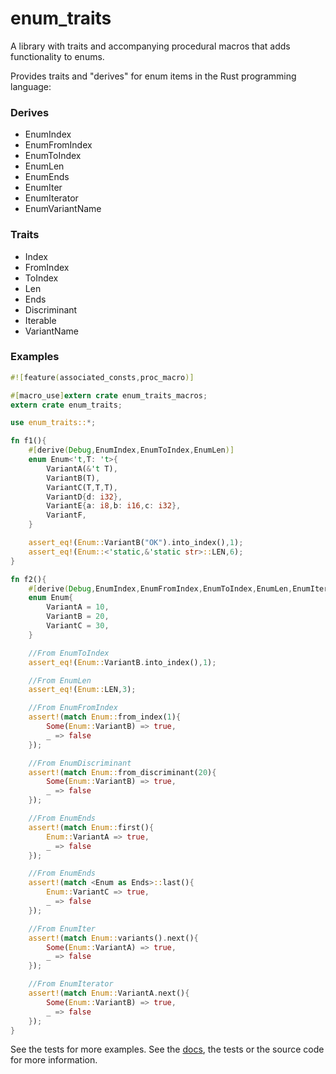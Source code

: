 # enum_traits #

A library with traits and accompanying procedural macros that adds functionality to enums.

Provides traits and "derives" for enum items in the Rust programming language:

### Derives ###
- EnumIndex
- EnumFromIndex
- EnumToIndex
- EnumLen
- EnumEnds
- EnumIter
- EnumIterator
- EnumVariantName

### Traits ###
- Index
- FromIndex
- ToIndex
- Len
- Ends
- Discriminant
- Iterable
- VariantName

### Examples ###
```rust
#![feature(associated_consts,proc_macro)]

#[macro_use]extern crate enum_traits_macros;
extern crate enum_traits;

use enum_traits::*;

fn f1(){
	#[derive(Debug,EnumIndex,EnumToIndex,EnumLen)]
	enum Enum<'t,T: 't>{
		VariantA(&'t T),
		VariantB(T),
		VariantC(T,T,T),
		VariantD{d: i32},
		VariantE{a: i8,b: i16,c: i32},
		VariantF,
	}

	assert_eq!(Enum::VariantB("OK").into_index(),1);
	assert_eq!(Enum::<'static,&'static str>::LEN,6);
}

fn f2(){
	#[derive(Debug,EnumIndex,EnumFromIndex,EnumToIndex,EnumLen,EnumIter,EnumIterator,EnumDiscriminant,EnumEnds)]
	enum Enum{
		VariantA = 10,
		VariantB = 20,
		VariantC = 30,
	}

	//From EnumToIndex
	assert_eq!(Enum::VariantB.into_index(),1);

	//From EnumLen
	assert_eq!(Enum::LEN,3);

	//From EnumFromIndex
	assert!(match Enum::from_index(1){
		Some(Enum::VariantB) => true,
		_ => false
	});

	//From EnumDiscriminant
	assert!(match Enum::from_discriminant(20){
		Some(Enum::VariantB) => true,
		_ => false
	});

	//From EnumEnds
	assert!(match Enum::first(){
		Enum::VariantA => true,
		_ => false
	});

	//From EnumEnds
	assert!(match <Enum as Ends>::last(){
		Enum::VariantC => true,
		_ => false
	});

	//From EnumIter
	assert!(match Enum::variants().next(){
		Some(Enum::VariantA) => true,
		_ => false
	});

	//From EnumIterator
	assert!(match Enum::VariantA.next(){
		Some(Enum::VariantB) => true,
		_ => false
	});
}
```

See the tests for more examples.
See the [docs](https://docs.rs/crate/enum_traits/), the tests or the source code for more information.
